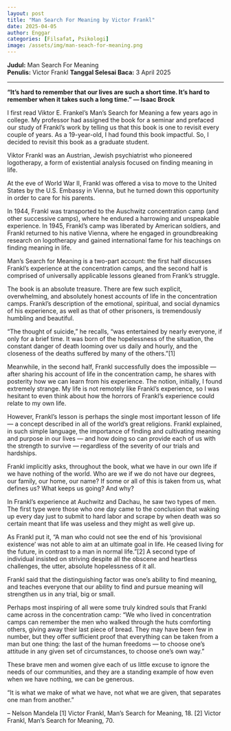 ```yaml
---
layout: post
title: "Man Search For Meaning by Victor Frankl"
date: 2025-04-05
author: Enggar
categories: [Filsafat, Psikologi]
image: /assets/img/man-seach-for-meaning.png
---
```


**Judul:** Man Search For Meaning  
**Penulis:** Victor Frankl
**Tanggal Selesai Baca:** 3 April 2025  

---

**“It’s hard to remember that our lives are such a short time. It’s hard to remember when it takes such a long time.” — Isaac Brock**

I first read Viktor E. Frankel’s Man’s Search for Meaning a few years ago in college. My professor had assigned the book for a seminar and prefaced our study of Frankl’s work by telling us that this book is one to revisit every couple of years. As a 19-year-old, I had found this book impactful. So, I decided to revisit this book as a graduate student.

Viktor Frankl was an Austrian, Jewish psychiatrist who pioneered logotherapy, a form of existential analysis focused on finding meaning in life.

At the eve of World War II, Frankl was offered a visa to move to the United States by the U.S. Embassy in Vienna, but he turned down this opportunity in order to care for his parents.

In 1944, Frankl was transported to the Auschwitz concentration camp (and other successive camps), where he endured a harrowing and unspeakable experience. In 1945, Frankl’s camp was liberated by American soldiers, and Frankl returned to his native Vienna, where he engaged in groundbreaking research on logotherapy and gained international fame for his teachings on finding meaning in life.

Man’s Search for Meaning is a two-part account: the first half discusses Frankl’s experience at the concentration camps, and the second half is comprised of universally applicable lessons gleaned from Frank’s struggle.

The book is an absolute treasure. There are few such explicit, overwhelming, and absolutely honest accounts of life in the concentration camps. Frankl’s description of the emotional, spiritual, and social dynamics of his experience, as well as that of other prisoners, is tremendously humbling and beautiful.

“The thought of suicide,” he recalls, “was entertained by nearly everyone, if only for a brief time. It was born of the hopelessness of the situation, the constant danger of death looming over us daily and hourly, and the closeness of the deaths suffered by many of the others.”[1]

Meanwhile, in the second half, Frankl successfully does the impossible — after sharing his account of life in the concentration camp, he shares with posterity how we can learn from his experience. The notion, initially, I found extremely strange. My life is not remotely like Frankl’s experience, so I was hesitant to even think about how the horrors of Frankl’s experience could relate to my own life.

However, Frankl’s lesson is perhaps the single most important lesson of life — a concept described in all of the world’s great religions. Frankl explained, in such simple language, the importance of finding and cultivating meaning and purpose in our lives — and how doing so can provide each of us with the strength to survive — regardless of the severity of our trials and hardships.

Frankl implicitly asks, throughout the book, what we have in our own life if we have nothing of the world. Who are we if we do not have our degrees, our family, our home, our name? If some or all of this is taken from us, what defines us? What keeps us going? And why?

In Frankl’s experience at Auchwitz and Dachau, he saw two types of men. The first type were those who one day came to the conclusion that waking up every day just to submit to hard labor and scrape by when death was so certain meant that life was useless and they might as well give up.

As Frankl put it, “A man who could not see the end of his ‘provisional existence’ was not able to aim at an ultimate goal in life. He ceased living for the future, in contrast to a man in normal life.”[2] A second type of individual insisted on striving despite all the obscene and heartless challenges, the utter, absolute hopelessness of it all.

Frankl said that the distinguishing factor was one’s ability to find meaning, and teaches everyone that our ability to find and pursue meaning will strengthen us in any trial, big or small.

Perhaps most inspiring of all were some truly kindred souls that Frankl came across in the concentration camp: “We who lived in concentration camps can remember the men who walked through the huts comforting others, giving away their last piece of bread. They may have been few in number, but they offer sufficient proof that everything can be taken from a man but one thing: the last of the human freedoms — to choose one’s attitude in any given set of circumstances, to choose one’s own way.”

These brave men and women give each of us little excuse to ignore the needs of our communities, and they are a standing example of how even when we have nothing, we can be generous.

“It is what we make of what we have, not what we are given, that separates one man from another.”


– Nelson Mandela
[1] Victor Frankl, Man’s Search for Meaning, 18.
[2] Victor Frankl, Man’s Search for Meaning, 70.